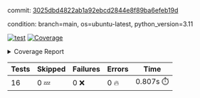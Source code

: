 commit: [3025dbd4822ab1a92ebcd2844e8f89ba6efeb19d](https://github.com/rcmdnk/conf-finder/tree/3025dbd4822ab1a92ebcd2844e8f89ba6efeb19d)

condition: branch=main, os=ubuntu-latest, python_version=3.11

[![test](https://github.com/rcmdnk/conf-finder/actions/workflows/test.yml/badge.svg)](https://github.com/rcmdnk/conf-finder/actions/runs/7382938392)
<a href="https://github.com/rcmdnk/conf-finder/blob/3025dbd4822ab1a92ebcd2844e8f89ba6efeb19d/README.md"><img alt="Coverage" src="https://img.shields.io/badge/Coverage-93%25-brightgreen.svg" /></a><details><summary>Coverage Report </summary><table><tr><th>File</th><th>Stmts</th><th>Miss</th><th>Cover</th><th>Missing</th></tr><tbody><tr><td colspan="5"><b>src/conf_finder</b></td></tr><tr><td>&nbsp; &nbsp;<a href="https://github.com/rcmdnk/conf-finder/blob/3025dbd4822ab1a92ebcd2844e8f89ba6efeb19d/src/conf_finder/conf_finder.py">conf_finder.py</a></td><td>102</td><td>8</td><td>92%</td><td><a href="https://github.com/rcmdnk/conf-finder/blob/3025dbd4822ab1a92ebcd2844e8f89ba6efeb19d/src/conf_finder/conf_finder.py#L65-L67">65&ndash;67</a>, <a href="https://github.com/rcmdnk/conf-finder/blob/3025dbd4822ab1a92ebcd2844e8f89ba6efeb19d/src/conf_finder/conf_finder.py#L76">76</a>, <a href="https://github.com/rcmdnk/conf-finder/blob/3025dbd4822ab1a92ebcd2844e8f89ba6efeb19d/src/conf_finder/conf_finder.py#L81">81</a>, <a href="https://github.com/rcmdnk/conf-finder/blob/3025dbd4822ab1a92ebcd2844e8f89ba6efeb19d/src/conf_finder/conf_finder.py#L141-L142">141&ndash;142</a>, <a href="https://github.com/rcmdnk/conf-finder/blob/3025dbd4822ab1a92ebcd2844e8f89ba6efeb19d/src/conf_finder/conf_finder.py#L174">174</a></td></tr><tr><td><b>TOTAL</b></td><td><b>107</b></td><td><b>8</b></td><td><b>93%</b></td><td>&nbsp;</td></tr></tbody></table></details>

| Tests | Skipped | Failures | Errors | Time |
| ----- | ------- | -------- | -------- | ------------------ |
| 16 | 0 :zzz: | 0 :x: | 0 :fire: | 0.807s :stopwatch: |

